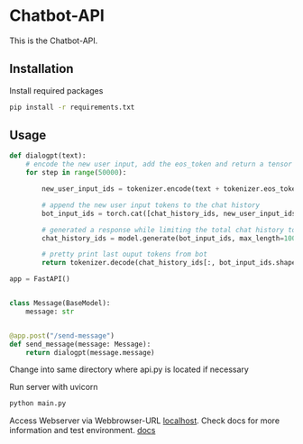 ﻿# Chatbot-API

This is the Chatbot-API. 

## Installation

Install required packages
```bash
pip install -r requirements.txt
```

## Usage

```python
def dialogpt(text):
    # encode the new user input, add the eos_token and return a tensor in Pytorch
    for step in range(50000):

        new_user_input_ids = tokenizer.encode(text + tokenizer.eos_token, return_tensors='pt')

        # append the new user input tokens to the chat history
        bot_input_ids = torch.cat([chat_history_ids, new_user_input_ids], dim=-1) if step > 0 else new_user_input_ids

        # generated a response while limiting the total chat history to 1000 tokens,
        chat_history_ids = model.generate(bot_input_ids, max_length=1000, pad_token_id=tokenizer.eos_token_id)

        # pretty print last ouput tokens from bot
        return tokenizer.decode(chat_history_ids[:, bot_input_ids.shape[-1]:][0], skip_special_tokens=True)
```
```python
app = FastAPI()


class Message(BaseModel):
    message: str


@app.post("/send-message")
def send_message(message: Message):
    return dialogpt(message.message)
```
Change into same directory where api.py is located if necessary

Run server with uvicorn

```bash
python main.py
```
Access Webserver via Webbrowser-URL [localhost](http://127.0.0.1:8000/). Check docs for more information and test environment. [docs](http://127.0.0.1:8000/docs)
